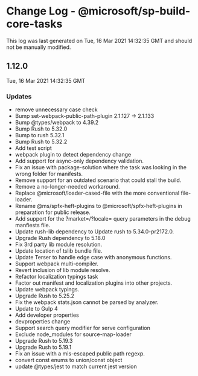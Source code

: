 # Change Log - @microsoft/sp-build-core-tasks

This log was last generated on Tue, 16 Mar 2021 14:32:35 GMT and should not be manually modified.

## 1.12.0
Tue, 16 Mar 2021 14:32:35 GMT

### Updates

- remove unnecessary case check
- Bump set-webpack-public-path-plugin 2.1.127 -> 2.1.133
- Bump @types/webpack to 4.39.2
- Bump Rush to 5.32.0
- Bump to rush 5.32.1
- Bump Rush to 5.32.2
- Add test script
- webpack plugin to detect dependency change
- Add support for async-only dependency validation.
- Fix an issue with package-solution where the task was looking in the wrong folder for manifests.
- Remove support for an outdated scenario that could stall the build.
- Remove a no-longer-needed workaround.
- Replace @microsoft/loader-cased-file with the more conventional file-loader.
- Rename @ms/spfx-heft-plugins to @microsoft/spfx-heft-plugins in preparation for public release.
- Add support for the ?market=/?locale= query parameters in the debug manfiests file.
- Update rush-lib dependency to Update rush to 5.34.0-pr2172.0.
- Upgrade Rush dependency to 5.18.0
- Fix 3rd party lib module resolution.
- Update location of tslib bundle file.
- Update Terser to handle edge case with anonymous functions.
- Support webpack multi-compiler.
- Revert inclusion of lib module resolve.
- Refactor localization typings task
- Factor out manifest and localization plugins into other projects.
- Update webpack typings.
- Upgrade Rush to 5.25.2
- Fix the webpack stats.json cannot be parsed by analyzer.
- Update to Gulp 4
- Add developer properties
- devproperties change
- Support search query modifier for serve configuration
- Exclude node_modules for source-map-loader
- Upgrade Rush to 5.19.3
- Upgrade Rush to 5.19.1
- Fix an issue with a mis-escaped public path regexp.
- convert const enums to union/const object
- update @types/jest to match current jest version

